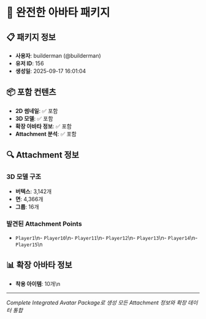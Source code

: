 # 🎯 완전한 아바타 패키지

## 📋 패키지 정보
- **사용자**: builderman (@builderman)
- **유저 ID**: 156
- **생성일**: 2025-09-17 16:01:04

## 📦 포함 컨텐츠
- **2D 썸네일**: ✅ 포함
- **3D 모델**: ✅ 포함
- **확장 아바타 정보**: ✅ 포함
- **Attachment 분석**: ✅ 포함

## 🔍 Attachment 정보

### 3D 모델 구조
- **버텍스**: 3,142개
- **면**: 4,366개
- **그룹**: 16개

### 발견된 Attachment Points
- `Player1`\n- `Player10`\n- `Player11`\n- `Player12`\n- `Player13`\n- `Player14`\n- `Player15`\n
## 📊 확장 아바타 정보
- **착용 아이템**: 10개\n
---
*Complete Integrated Avatar Package로 생성*
*모든 Attachment 정보와 확장 데이터 통합*
